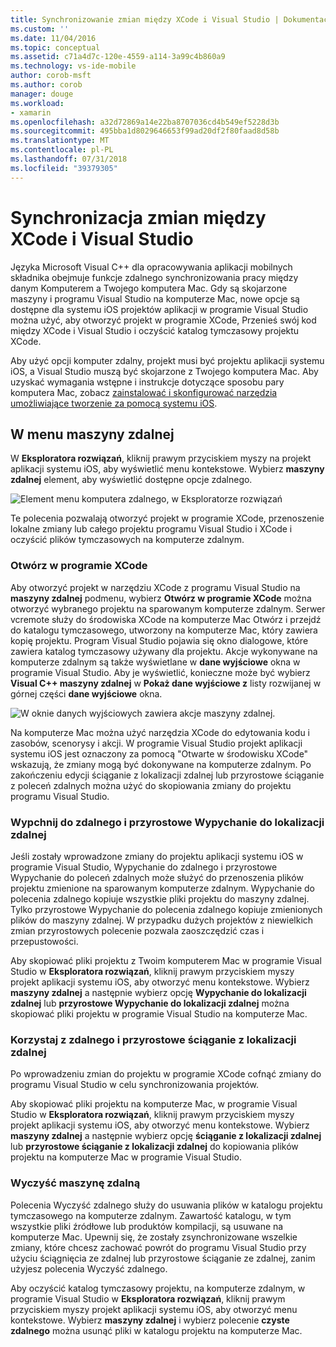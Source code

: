 ```yaml
---
title: Synchronizowanie zmian między XCode i Visual Studio | Dokumentacja firmy Microsoft
ms.custom: ''
ms.date: 11/04/2016
ms.topic: conceptual
ms.assetid: c71a4d7c-120e-4559-a114-3a99c4b860a9
ms.technology: vs-ide-mobile
author: corob-msft
ms.author: corob
manager: douge
ms.workload:
- xamarin
ms.openlocfilehash: a32d72869a14e22ba8707036cd4b549ef5228d3b
ms.sourcegitcommit: 495bba1d8029646653f99ad20df2f80faad8d58b
ms.translationtype: MT
ms.contentlocale: pl-PL
ms.lasthandoff: 07/31/2018
ms.locfileid: "39379305"
---
```

# <a name="sync-changes-between-xcode-and-visual-studio"></a>Synchronizacja zmian między XCode i Visual Studio
Języka Microsoft Visual C++ dla opracowywania aplikacji mobilnych składnika obejmuje funkcje zdalnego synchronizowania pracy między danym Komputerem a Twojego komputera Mac. Gdy są skojarzone maszyny i programu Visual Studio na komputerze Mac, nowe opcje są dostępne dla systemu iOS projektów aplikacji w programie Visual Studio można użyć, aby otworzyć projekt w programie XCode, Przenieś swój kod między XCode i Visual Studio i oczyścić katalog tymczasowy projektu XCode.

 Aby użyć opcji komputer zdalny, projekt musi być projektu aplikacji systemu iOS, a Visual Studio muszą być skojarzone z Twojego komputera Mac. Aby uzyskać wymagania wstępne i instrukcje dotyczące sposobu pary komputera Mac, zobacz [zainstalować i skonfigurować narzędzia umożliwiające tworzenie za pomocą systemu iOS](../cross-platform/install-and-configure-tools-to-build-using-ios.md).

## <a name="the-remote-machine-menu"></a>W menu maszyny zdalnej
 W **Eksploratora rozwiązań**, kliknij prawym przyciskiem myszy na projekt aplikacji systemu iOS, aby wyświetlić menu kontekstowe. Wybierz **maszyny zdalnej** element, aby wyświetlić dostępne opcje zdalnego.

 ![Element menu komputera zdalnego, w Eksploratorze rozwiązań](../cross-platform/media/cppmdd_u2_remotemachine_menu.jpg "CPPMDD_U2_RemoteMachine_Menu")

 Te polecenia pozwalają otworzyć projekt w programie XCode, przenoszenie lokalne zmiany lub całego projektu programu Visual Studio i XCode i oczyścić plików tymczasowych na komputerze zdalnym.

### <a name="open-in-xcode"></a>Otwórz w programie XCode
 Aby otworzyć projekt w narzędziu XCode z programu Visual Studio na **maszyny zdalnej** podmenu, wybierz **Otwórz w programie XCode** można otworzyć wybranego projektu na sparowanym komputerze zdalnym. Serwer vcremote służy do środowiska XCode na komputerze Mac Otwórz i przejdź do katalogu tymczasowego, utworzony na komputerze Mac, który zawiera kopię projektu. Program Visual Studio pojawia się okno dialogowe, które zawiera katalog tymczasowy używany dla projektu. Akcje wykonywane na komputerze zdalnym są także wyświetlane w **dane wyjściowe** okna w programie Visual Studio. Aby je wyświetlić, konieczne może być wybierz **Visual C++ maszyny zdalnej** w **Pokaż dane wyjściowe z** listy rozwijanej w górnej części **dane wyjściowe** okna.

 ![W oknie danych wyjściowych zawiera akcje maszyny zdalnej. ](../cross-platform/media/cppmdd_u2_remotemachine_output.png "CPPMDD_U2_RemoteMachine_Output")

 Na komputerze Mac można użyć narzędzia XCode do edytowania kodu i zasobów, scenorysy i akcji. W programie Visual Studio projekt aplikacji systemu iOS jest oznaczony za pomocą "Otwarte w środowisku XCode" wskazują, że zmiany mogą być dokonywane na komputerze zdalnym. Po zakończeniu edycji ściąganie z lokalizacji zdalnej lub przyrostowe ściąganie z poleceń zdalnych można użyć do skopiowania zmiany do projektu programu Visual Studio.

### <a name="push-to-remote-and-incremental-push-to-remote"></a>Wypchnij do zdalnego i przyrostowe Wypychanie do lokalizacji zdalnej
 Jeśli zostały wprowadzone zmiany do projektu aplikacji systemu iOS w programie Visual Studio, Wypychanie do zdalnego i przyrostowe Wypychanie do poleceń zdalnych może służyć do przenoszenia plików projektu zmienione na sparowanym komputerze zdalnym. Wypychanie do polecenia zdalnego kopiuje wszystkie pliki projektu do maszyny zdalnej. Tylko przyrostowe Wypychanie do polecenia zdalnego kopiuje zmienionych plików do maszyny zdalnej. W przypadku dużych projektów z niewielkich zmian przyrostowych polecenie pozwala zaoszczędzić czas i przepustowości.

 Aby skopiować pliki projektu z Twoim komputerem Mac w programie Visual Studio w **Eksploratora rozwiązań**, kliknij prawym przyciskiem myszy projekt aplikacji systemu iOS, aby otworzyć menu kontekstowe. Wybierz **maszyny zdalnej** a następnie wybierz opcję **Wypychanie do lokalizacji zdalnej** lub **przyrostowe Wypychanie do lokalizacji zdalnej** można skopiować pliki projektu w programie Visual Studio na komputerze Mac.

### <a name="pull-from-remote-and-incremental-pull-from-remote"></a>Korzystaj z zdalnego i przyrostowe ściąganie z lokalizacji zdalnej
 Po wprowadzeniu zmian do projektu w programie XCode cofnąć zmiany do programu Visual Studio w celu synchronizowania projektów.

 Aby skopiować pliki projektu na komputerze Mac, w programie Visual Studio w **Eksploratora rozwiązań**, kliknij prawym przyciskiem myszy projekt aplikacji systemu iOS, aby otworzyć menu kontekstowe. Wybierz **maszyny zdalnej** a następnie wybierz opcję **ściąganie z lokalizacji zdalnej** lub **przyrostowe ściąganie z lokalizacji zdalnej** do kopiowania plików projektu na komputerze Mac w programie Visual Studio.

### <a name="clean-remote"></a>Wyczyść maszynę zdalną
 Polecenia Wyczyść zdalnego służy do usuwania plików w katalogu projektu tymczasowego na komputerze zdalnym. Zawartość katalogu, w tym wszystkie pliki źródłowe lub produktów kompilacji, są usuwane na komputerze Mac. Upewnij się, że zostały zsynchronizowane wszelkie zmiany, które chcesz zachować powrót do programu Visual Studio przy użyciu ściągnięcia ze zdalnej lub przyrostowe ściąganie ze zdalnej, zanim użyjesz polecenia Wyczyść zdalnego.

 Aby oczyścić katalog tymczasowy projektu, na komputerze zdalnym, w programie Visual Studio w **Eksploratora rozwiązań**, kliknij prawym przyciskiem myszy projekt aplikacji systemu iOS, aby otworzyć menu kontekstowe. Wybierz **maszyny zdalnej** i wybierz polecenie **czyste zdalnego** można usunąć pliki w katalogu projektu na komputerze Mac.